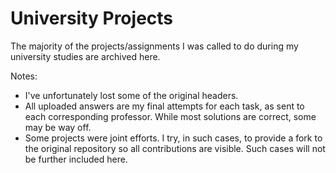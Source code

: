 # University Projects

The majority of the projects/assignments I was called to do during my university studies are archived here.

Notes:
* I've unfortunately lost some of the original headers.
* All uploaded answers are my final attempts for each task, as sent to each corresponding professor. While most solutions are correct, some may be way off.
* Some projects were joint efforts. I try, in such cases, to provide a fork to the original repository so all contributions are visible. Such cases will not be further included here.
